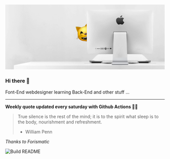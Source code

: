 ![header](https://raw.githubusercontent.com/ThomasTSWD/ThomasTSWD/master/img/edit_moddedfull.jpg)

### Hi there 👋

Font-End webdesigner learning Back-End and other stuff ...

-----

**Weekly quote updated every saturday with Github Actions 💁‍♂️**


<!-- START_JOKE_SECTION -->
> True silence is the rest of the mind; it is to the spirit what sleep is to the body, nourishment and refreshment. 
> 
> -  William Penn
<!-- END_JOKE_SECTION -->


*Thanks to Forismatic*



![Build README](https://github.com/ThomasTSWD/ThomasTSWD/workflows/Build%20README/badge.svg)


